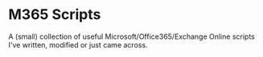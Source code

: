 # M365 Scripts
A (small) collection of useful Microsoft/Office365/Exchange Online scripts I've written, modified or just came across.
